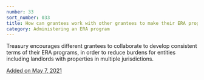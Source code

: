 ```yaml
---
number: 33
sort_number: 033
title: How can grantees work with other grantees to make their ERA programs consistent?
category: Administering an ERA program
---
```


Treasury encourages different grantees to collaborate to develop consistent terms of their ERA programs, in order to reduce burdens for entities including landlords with properties in multiple jurisdictions. 

<a href="{{ site.baseurl }}/implementation-guidance/changes/" class="era-guidance__datestamp">Added on May 7, 2021</a>